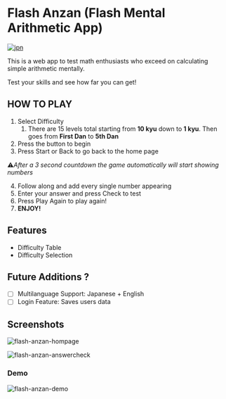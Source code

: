 # Flash Anzan (Flash Mental Arithmetic App)
[![jpn](https://img.shields.io/badge/lang-jpn-red.svg)](https://github.com/renm10/flash-anzan/blob/main/README-jp.md)

This is a web app to test math enthusiasts who exceed on calculating simple arithmetic mentally. 

Test your skills and see how far you can get!

## HOW TO PLAY
1. Select Difficulty
    1. There are 15 levels total starting from **10 kyu** down to **1 kyu**. Then goes from **First Dan** to **5th Dan**
2. Press the button to begin
3. Press Start or Back to go back to the home page

⚠️*After a *3 second* countdown the game automatically will start showing numbers*

4. Follow along and add every single number appearing
5. Enter your answer and press Check to test
6. Press Play Again to play again!
7. **ENJOY!**


## Features
* Difficulty Table
* Difficulty Selection

## Future Additions ?
- [ ] Multilanguage Support: Japanese + English
- [ ] Login Feature: Saves users data

## Screenshots
![flash-anzan-hompage](https://github.com/renm10/flash-anzan/assets/43124584/2fb630e9-506b-4482-8d6e-2f5d9af260f7)

![flash-anzan-answercheck](https://github.com/renm10/flash-anzan/assets/43124584/469f94e5-823a-434e-9614-05f8258df420)

### Demo
![flash-anzan-demo](https://github.com/renm10/flash-anzan/assets/43124584/d2ca01b4-878b-49d8-9a45-61c49b391daf)
